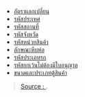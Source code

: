 
-   [อัตราแลกเปลี่ยน](/exchange-rate/)
-   [รหัสประเทศ](http://localhost:1313/knowledge-center/customs-clearance/docs/reference/country/)
-   [รหัสสถานที่](http://localhost:1313/knowledge-center/customs-clearance/docs/reference/area/)
-   [รหัสจังหวัด](http://localhost:1313/knowledge-center/customs-clearance/docs/reference/province/)
-   [รหัสหน่วยสินค้า](http://localhost:1313/knowledge-center/customs-clearance/docs/reference/unit/)
-   [ลักษณะหีบห่อ](http://localhost:1313/knowledge-center/customs-clearance/docs/reference/package/)
-   [รหัสประเภทรถ](http://localhost:1313/knowledge-center/customs-clearance/docs/reference/cartype/)
-   [รหัสยกเว้นไม่ต้องมีใบอนุญาต](http://localhost:1313/knowledge-center/customs-clearance/docs/reference/exempt/)
-   [ขนาดและประเภทตู้สินค้า](http://localhost:1313/knowledge-center/customs-clearance/docs/reference/container-code/)

> [Source : ](https://).
<!--stackedit_data:
eyJoaXN0b3J5IjpbLTgxNzAxNzI0MV19
-->